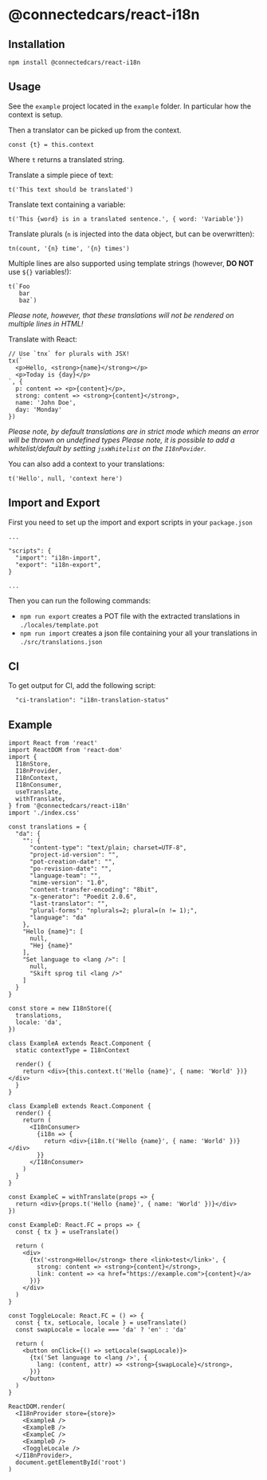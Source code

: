 # @connectedcars/react-i18n

## Installation

`npm install @connectedcars/react-i18n`

## Usage

See the `example` project located in the `example` folder. In particular how the context is setup.

Then a translator can be picked up from the context.

`const {t} = this.context`

Where `t` returns a translated string.

Translate a simple piece of text:

`t('This text should be translated')`

Translate text containing a variable:

`t('This {word} is in a translated sentence.', { word: 'Variable'})`

Translate plurals (`n` is injected into the data object, but can be overwritten):

`tn(count, '{n} time', '{n} times')`

Multiple lines are also supported using template strings (however, **DO NOT** use `${}` variables!):

```
t(`Foo
   bar
   baz`)
```

*Please note, however, that these translations will not be rendered on multiple lines in HTML!*

Translate with React:

```
// Use `tnx` for plurals with JSX!
tx(`
  <p>Hello, <strong>{name}</strong></p>
  <p>Today is {day}</p>
`, {
  p: content => <p>{content}</p>,
  strong: content => <strong>{content}</strong>,
  name: 'John Doe',
  day: 'Monday'
})
```

*Please note, by default translations are in strict mode which means an error will be thrown on undefined types*
*Please note, it is possible to add a whitelist/default by setting `jsxWhitelist` on the `I18nPovider`.*

You can also add a context to your translations:

`t('Hello', null, 'context here')`

## Import and Export

First you need to set up the import and export scripts in your `package.json`
```
...

"scripts": {
  "import": "i18n-import",
  "export": "i18n-export",
}

...
```

Then you can run the following commands:
* `npm run export` creates a POT file with the extracted translations in `./locales/template.pot`
* `npm run import` creates a json file containing your all your translations in `./src/translations.json`

## CI

To get output for CI, add the following script:
```
  "ci-translation": "i18n-translation-status"
```

## Example
```tsx
import React from 'react'
import ReactDOM from 'react-dom'
import {
  I18nStore,
  I18nProvider,
  I18nContext,
  I18nConsumer,
  useTranslate,
  withTranslate,
} from '@connectedcars/react-i18n'
import './index.css'

const translations = {
  "da": {
    "": {
      "content-type": "text/plain; charset=UTF-8",
      "project-id-version": "",
      "pot-creation-date": "",
      "po-revision-date": "",
      "language-team": "",
      "mime-version": "1.0",
      "content-transfer-encoding": "8bit",
      "x-generator": "Poedit 2.0.6",
      "last-translator": "",
      "plural-forms": "nplurals=2; plural=(n != 1);",
      "language": "da"
    },
    "Hello {name}": [
      null,
      "Hej {name}"
    ],
    "Set language to <lang />": [
      null,
      "Skift sprog til <lang />"
    ]
  }
}

const store = new I18nStore({
  translations,
  locale: 'da',
})

class ExampleA extends React.Component {
  static contextType = I18nContext

  render() {
    return <div>{this.context.t('Hello {name}', { name: 'World' })}</div>
  }
}

class ExampleB extends React.Component {
  render() {
    return (
      <I18nConsumer>
        {i18n => {
          return <div>{i18n.t('Hello {name}', { name: 'World' })}</div>
        }}
      </I18nConsumer>
    )
  }
}

const ExampleC = withTranslate(props => {
  return <div>{props.t('Hello {name}', { name: 'World' })}</div>
})

const ExampleD: React.FC = props => {
  const { tx } = useTranslate()

  return (
    <div>
      {tx('<strong>Hello</strong> there <link>test</link>', {
        strong: content => <strong>{content}</strong>,
        link: content => <a href="https://example.com">{content}</a>
      })}
    </div>
  )
}

const ToggleLocale: React.FC = () => {
  const { tx, setLocale, locale } = useTranslate()
  const swapLocale = locale === 'da' ? 'en' : 'da'

  return (
    <button onClick={() => setLocale(swapLocale)}>
      {tx('Set language to <lang />', {
        lang: (content, attr) => <strong>{swapLocale}</strong>,
      })}
    </button>
  )
}

ReactDOM.render(
  <I18nProvider store={store}>
    <ExampleA />
    <ExampleB />
    <ExampleC />
    <ExampleD />
    <ToggleLocale />
  </I18nProvider>,
  document.getElementById('root')
)
```
